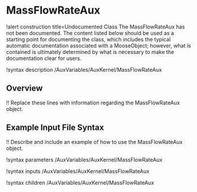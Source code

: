 # MassFlowRateAux

!alert construction title=Undocumented Class
The MassFlowRateAux has not been documented. The content listed below should be used as a starting point for
documenting the class, which includes the typical automatic documentation associated with a
MooseObject; however, what is contained is ultimately determined by what is necessary to make the
documentation clear for users.

!syntax description /AuxVariables/AuxKernel/MassFlowRateAux

## Overview

!! Replace these lines with information regarding the MassFlowRateAux object.

## Example Input File Syntax

!! Describe and include an example of how to use the MassFlowRateAux object.

!syntax parameters /AuxVariables/AuxKernel/MassFlowRateAux

!syntax inputs /AuxVariables/AuxKernel/MassFlowRateAux

!syntax children /AuxVariables/AuxKernel/MassFlowRateAux
